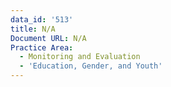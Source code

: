 ```yaml
---
data_id: '513'
title: N/A
Document URL: N/A
Practice Area:
  - Monitoring and Evaluation
  - 'Education, Gender, and Youth'
---
```

